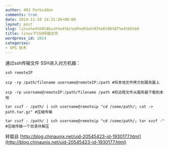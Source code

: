 ```yaml
---
author: 403 Forbidden
comments: true
date: 2014-11-28 14:31:26+00:00
layout: post
slug: linux%e4%b8%8bssh%e4%bc%a0%e8%be%93%e6%96%87%e4%bb%b6
title: linux下SSH传输文件
wordpress_id: 2014
categories:
- VPS 技术
---
```

通过ssh传输文件
SSH进入对方机器：
```shell
ssh remoteIP
```


```shell
scp -rp /path/filename username@remoteIP:/path #将本地文件拷贝到服务器上
```

```shell
scp -rp username@remoteIP:/path/filename /path #将远程文件从服务器下载到本地
```


```shell
tar cvzf - /path/ | ssh username@remoteip "cd /some/path/; cat -> path.tar.gz" #压缩传输
```

```shell
tar cvzf - /path/ | ssh username@remoteip "cd /some/path/; tar xvzf -" #压缩传输一个目录并解压
```


转载自 [http://blog.chinaunix.net/uid-20545423-id-1930177.html](http://blog.chinaunix.net/uid-20545423-id-1930177.html)
